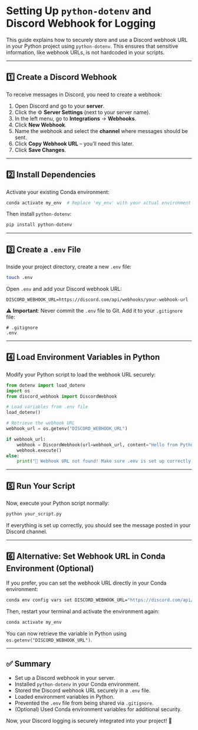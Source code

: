 # Setting Up `python-dotenv` and Discord Webhook for Logging

This guide explains how to securely store and use a Discord webhook URL in your Python project using `python-dotenv`. This ensures that sensitive information, like webhook URLs, is not hardcoded in your scripts.

---

## **1️⃣ Create a Discord Webhook**
To receive messages in Discord, you need to create a webhook:

1. Open Discord and go to your **server**.
2. Click the ⚙️ **Server Settings** (next to your server name).
3. In the left menu, go to **Integrations** → **Webhooks**.
4. Click **New Webhook**.
5. Name the webhook and select the **channel** where messages should be sent.
6. Click **Copy Webhook URL** – you’ll need this later.
7. Click **Save Changes**.

---

## **2️⃣ Install Dependencies**

Activate your existing Conda environment:
```bash
conda activate my_env  # Replace 'my_env' with your actual environment name
```

Then install `python-dotenv`:
```bash
pip install python-dotenv
```

---

## **3️⃣ Create a `.env` File**

Inside your project directory, create a new `.env` file:

```bash
touch .env
```

Open `.env` and add your Discord webhook URL:
```
DISCORD_WEBHOOK_URL=https://discord.com/api/webhooks/your-webhook-url
```

⚠️ **Important**: Never commit the `.env` file to Git. Add it to your `.gitignore` file:
```
# .gitignore
.env
```

---

## **4️⃣ Load Environment Variables in Python**

Modify your Python script to load the webhook URL securely:
```python
from dotenv import load_dotenv
import os
from discord_webhook import DiscordWebhook

# Load variables from .env file
load_dotenv()

# Retrieve the webhook URL
webhook_url = os.getenv("DISCORD_WEBHOOK_URL")

if webhook_url:
    webhook = DiscordWebhook(url=webhook_url, content="Hello from Python!")
    webhook.execute()
else:
    print("🚨 Webhook URL not found! Make sure .env is set up correctly.")
```

---

## **5️⃣ Run Your Script**
Now, execute your Python script normally:
```bash
python your_script.py
```
If everything is set up correctly, you should see the message posted in your Discord channel.

---

## **6️⃣ Alternative: Set Webhook URL in Conda Environment (Optional)**
If you prefer, you can set the webhook URL directly in your Conda environment:
```bash
conda env config vars set DISCORD_WEBHOOK_URL="https://discord.com/api/webhooks/your-webhook-url"
```
Then, restart your terminal and activate the environment again:
```bash
conda activate my_env
```

You can now retrieve the variable in Python using `os.getenv("DISCORD_WEBHOOK_URL")`.

---

## **✅ Summary**
- Set up a Discord webhook in your server.
- Installed `python-dotenv` in your Conda environment.
- Stored the Discord webhook URL securely in a `.env` file.
- Loaded environment variables in Python.
- Prevented the `.env` file from being shared via `.gitignore`.
- (Optional) Used Conda environment variables for additional security.

Now, your Discord logging is securely integrated into your project! 🚀

